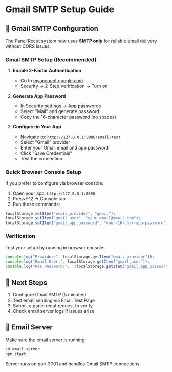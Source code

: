 # Gmail SMTP Setup Guide

## 🚀 Gmail SMTP Configuration

The Panel Recut system now uses **SMTP only** for reliable email delivery without CORS issues.

### Gmail SMTP Setup (Recommended)

1. **Enable 2-Factor Authentication**
   - Go to [myaccount.google.com](https://myaccount.google.com)
   - Security → 2-Step Verification → Turn on

2. **Generate App Password**
   - In Security settings → App passwords
   - Select "Mail" and generate password
   - Copy the 16-character password (no spaces)

3. **Configure in Your App**
   - Navigate to: `http://127.0.0.1:8080/email-test`
   - Select "Gmail" provider
   - Enter your Gmail email and app password
   - Click "Save Credentials"
   - Test the connection

### Quick Browser Console Setup

If you prefer to configure via browser console:

1. Open your app: `http://127.0.0.1:8080`
2. Press F12 → Console tab
3. Run these commands:

```javascript
localStorage.setItem("email_provider", "gmail");
localStorage.setItem("gmail_user", "your.email@gmail.com");
localStorage.setItem("gmail_app_password", "your-16-char-app-password");
```

### Verification

Test your setup by running in browser console:
```javascript
console.log("Provider:", localStorage.getItem("email_provider"));
console.log("Gmail User:", localStorage.getItem("gmail_user"));
console.log("Has Password:", !!localStorage.getItem("gmail_app_password"));
```

## 🎯 Next Steps

1. Configure Gmail SMTP (5 minutes)
2. Test email sending via Email Test Page
3. Submit a panel recut request to verify
4. Check email server logs if issues arise

## 📧 Email Server

Make sure the email server is running:
```bash
cd email-server
npm start
```

Server runs on port 3001 and handles Gmail SMTP connections.

